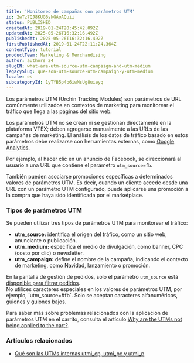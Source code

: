 ```yaml
---
title: 'Monitoreo de campañas con parámetros UTM'
id: 2wTz7QJ8KUG6skGAoAQuii
status: PUBLISHED
createdAt: 2019-01-24T20:45:42.092Z
updatedAt: 2025-05-26T16:32:16.492Z
publishedAt: 2025-05-26T16:32:16.492Z
firstPublishedAt: 2019-01-24T22:11:24.364Z
contentType: tutorial
productTeam: Marketing & Merchandising
author: authors_24
slugEN: what-are-utm-source-utm-campaign-and-utm-medium
legacySlug: que-son-utm-source-utm-campaign-y-utm-medium
locale: es
subcategoryId: 1yTYB5p4b6iwMsUg8uieyq
---
```


Los parámetros UTM (Urchin Tracking Modules) son parámetros de URL comúnmente utilizados en contextos de marketing para monitorear el tráfico que llega a las páginas del sitio web.

<div class="alert alert-info">
  Los parámetros UTM no se crean ni se gestionan directamente en la plataforma VTEX; deben agregarse manualmente a las URLs de las campañas de marketing. El análisis de los datos de tráfico basado en estos parámetros debe realizarse con herramientas externas, como 
  <a href="https://analytics.google.com/" target="_blank">Google Analytics</a>.
</div>

Por ejemplo, al hacer clic en un anuncio de Facebook, se direccionará al usuario a una URL que contiene el parámetro `utm_source=fb`.

También pueden asociarse promociones específicas a determinados valores de parámetros UTM. Es decir, cuando un cliente accede desde una URL con un parámetro UTM configurado, puede aplicarse una promoción a la compra que haya sido identificada por el marketplace.

### Tipos de parámetros UTM
Se pueden utilizar tres tipos de parámetros UTM para monitorear el tráfico:

- **utm_source:** identifica el origen del tráfico, como un sitio web, anunciante o publicación.
- **utm_medium:** especifica el medio de divulgación, como banner, CPC (costo por clic) o newsletter.
- **utm_campaign:** define el nombre de la campaña, indicando el contexto de marketing, como Navidad, lanzamiento o promoción.

<div class="alert alert-info">
  En la pantalla de gestión de pedidos, solo el parámetro <code>utm_source</code> está 
  <a href="https://help.vtex.com/es/tutorial/como-filtrar-pedidos" target="_blank">disponible para filtrar pedidos</a>.
</div>

<div class="alert alert-danger">
No utilices caracteres especiales en los valores de parámetros UTM, por ejemplo, `utm_source=#fb`. Solo se aceptan caracteres alfanuméricos, guiones y guiones bajos.
</div>

Para saber más sobre problemas relacionados con la aplicación de parámetros UTM en el carrito, consulta el artículo [Why are the UTMs not being applied to the cart?](https://developers.vtex.com/vtex-rest-api/docs/check-marketing-utms-used-at-checkout#why-are-the-utms-not-being-applied-to-the-cart).

### Artículos relacionados
- [Qué son las UTMs internas utmi_cp, utmi_pc y utmi_p](https://help.vtex.com/es/faq/o-que-sao-as-utms-internas-utmi_cp-utmi_pc-e-utmi_p)

